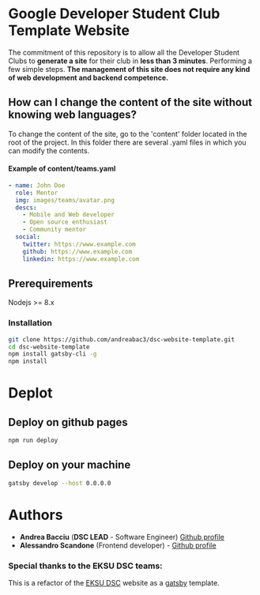# Google Developer Student Club Template Website
The commitment of this repository is to allow all the Developer Student Clubs to **generate a site** for their club in **less than 3 minutes**.
Performing a few simple steps.
**The management of this site does not require any kind of web development and backend competence.**

## How can I change the content of the site without knowing web languages?
To change the content of the site, go to the 'content' folder located in the root of the project. In this folder there are several .yaml files in which you can modify the contents.
#### Example of content/teams.yaml
```yaml
- name: John Doe
  role: Mentor
  img: images/teams/avatar.png
  descs:
    - Mobile and Web developer
    - Open source enthusiast
    - Community mentor
  social:
    twitter: https://www.example.com
    github: https://www.example.com
    linkedin: https://www.example.com
```

## Prerequirements
Nodejs >= 8.x 
### Installation
```sh
git clone https://github.com/andreabac3/dsc-website-template.git
cd dsc-website-template
npm install gatsby-cli -g
npm install 
```
# Deplot
## Deploy on github pages
```sh
npm run deploy
```
## Deploy on your machine 
```sh
gatsby develop --host 0.0.0.0
```
# Authors
* **Andrea Bacciu**  (**DSC LEAD** - Software Engineer) [Github profile](https://github.com/andreabac3)
* **Alessandro Scandone**  (Frontend developer) - [Github profile](https://github.com/ascandone)
### Special thanks to the EKSU DSC teams:
This is a refactor of the [EKSU DSC](https://github.com/DSCEksu/dsceksu-laravel) website as a [gatsby](https://www.gatsbyjs.org/) template.

